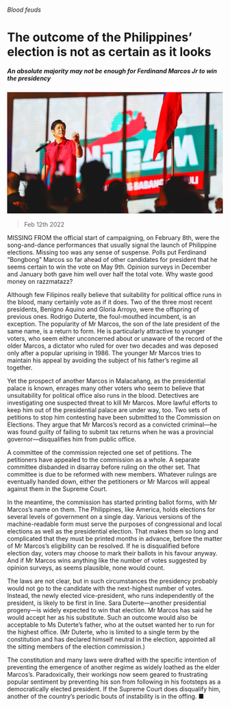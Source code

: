 ###### Blood feuds

# The outcome of the Philippines’ election is not as certain as it looks 

##### An absolute majority may not be enough for Ferdinand Marcos Jr to win the presidency 

![image](images/20220212_ASP004_0.jpg) 

> Feb 12th 2022 

MISSING FROM the official start of campaigning, on February 8th, were the song-and-dance performances that usually signal the launch of Philippine elections. Missing too was any sense of suspense. Polls put Ferdinand “Bongbong” Marcos so far ahead of other candidates for president that he seems certain to win the vote on May 9th. Opinion surveys in December and January both gave him well over half the total vote. Why waste good money on razzmatazz?

Although few Filipinos really believe that suitability for political office runs in the blood, many certainly vote as if it does. Two of the three most recent presidents, Benigno Aquino and Gloria Arroyo, were the offspring of previous ones. Rodrigo Duterte, the foul-mouthed incumbent, is an exception. The popularity of Mr Marcos, the son of the late president of the same name, is a return to form. He is particularly attractive to younger voters, who seem either unconcerned about or unaware of the record of the older Marcos, a dictator who ruled for over two decades and was deposed only after a popular uprising in 1986. The younger Mr Marcos tries to maintain his appeal by avoiding the subject of his father’s regime all together.


Yet the prospect of another Marcos in Malacañang, as the presidential palace is known, enrages many other voters who seem to believe that unsuitability for political office also runs in the blood. Detectives are investigating one suspected threat to kill Mr Marcos. More lawful efforts to keep him out of the presidential palace are under way, too. Two sets of petitions to stop him contesting have been submitted to the Commission on Elections. They argue that Mr Marcos’s record as a convicted criminal—he was found guilty of failing to submit tax returns when he was a provincial governor—disqualifies him from public office.

A committee of the commission rejected one set of petitions. The petitioners have appealed to the commission as a whole. A separate committee disbanded in disarray before ruling on the other set. That committee is due to be reformed with new members. Whatever rulings are eventually handed down, either the petitioners or Mr Marcos will appeal against them in the Supreme Court.

In the meantime, the commission has started printing ballot forms, with Mr Marcos’s name on them. The Philippines, like America, holds elections for several levels of government on a single day. Various versions of the machine-readable form must serve the purposes of congressional and local elections as well as the presidential election. That makes them so long and complicated that they must be printed months in advance, before the matter of Mr Marcos’s eligibility can be resolved. If he is disqualified before election day, voters may choose to mark their ballots in his favour anyway. And if Mr Marcos wins anything like the number of votes suggested by opinion surveys, as seems plausible, none would count.

The laws are not clear, but in such circumstances the presidency probably would not go to the candidate with the next-highest number of votes. Instead, the newly elected vice-president, who runs independently of the president, is likely to be first in line. Sara Duterte—another presidential progeny—is widely expected to win that election. Mr Marcos has said he would accept her as his substitute. Such an outcome would also be acceptable to Ms Duterte’s father, who at the outset wanted her to run for the highest office. (Mr Duterte, who is limited to a single term by the constitution and has declared himself neutral in the election, appointed all the sitting members of the election commission.)

The constitution and many laws were drafted with the specific intention of preventing the emergence of another regime as widely loathed as the elder Marcos’s. Paradoxically, their workings now seem geared to frustrating popular sentiment by preventing his son from following in his footsteps as a democratically elected president. If the Supreme Court does disqualify him, another of the country’s periodic bouts of instability is in the offing. ■


